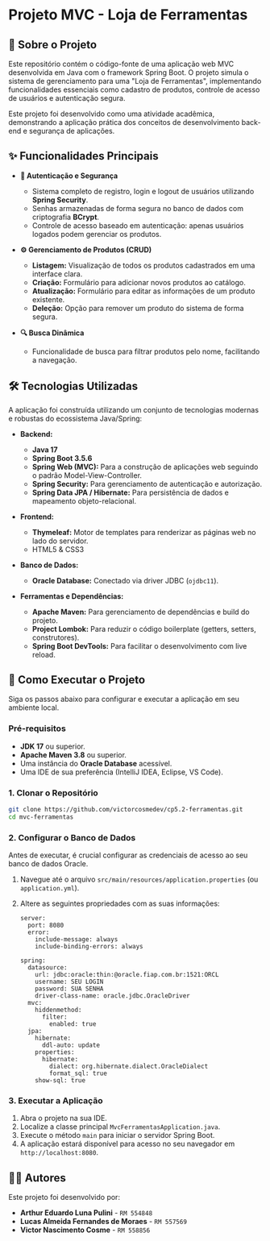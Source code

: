 # Projeto MVC - Loja de Ferramentas

## 📖 Sobre o Projeto

Este repositório contém o código-fonte de uma aplicação web MVC desenvolvida em Java com o framework Spring Boot. O projeto simula o sistema de gerenciamento para uma "Loja de Ferramentas", implementando funcionalidades essenciais como cadastro de produtos, controle de acesso de usuários e autenticação segura.

Este projeto foi desenvolvido como uma atividade acadêmica, demonstrando a aplicação prática dos conceitos de desenvolvimento back-end e segurança de aplicações.

## ✨ Funcionalidades Principais

  * **🔐 Autenticação e Segurança**

      * Sistema completo de registro, login e logout de usuários utilizando **Spring Security**.
      * Senhas armazenadas de forma segura no banco de dados com criptografia **BCrypt**.
      * Controle de acesso baseado em autenticação: apenas usuários logados podem gerenciar os produtos.

  * **⚙️ Gerenciamento de Produtos (CRUD)**

      * **Listagem:** Visualização de todos os produtos cadastrados em uma interface clara.
      * **Criação:** Formulário para adicionar novos produtos ao catálogo.
      * **Atualização:** Formulário para editar as informações de um produto existente.
      * **Deleção:** Opção para remover um produto do sistema de forma segura.

  * **🔍 Busca Dinâmica**

      * Funcionalidade de busca para filtrar produtos pelo nome, facilitando a navegação.

## 🛠️ Tecnologias Utilizadas

A aplicação foi construída utilizando um conjunto de tecnologias modernas e robustas do ecossistema Java/Spring:

  * **Backend:**

      * **Java 17**
      * **Spring Boot 3.5.6**
      * **Spring Web (MVC):** Para a construção de aplicações web seguindo o padrão Model-View-Controller.
      * **Spring Security:** Para gerenciamento de autenticação e autorização.
      * **Spring Data JPA / Hibernate:** Para persistência de dados e mapeamento objeto-relacional.

  * **Frontend:**

      * **Thymeleaf:** Motor de templates para renderizar as páginas web no lado do servidor.
      * HTML5 & CSS3

  * **Banco de Dados:**

      * **Oracle Database:** Conectado via driver JDBC (`ojdbc11`).

  * **Ferramentas e Dependências:**

      * **Apache Maven:** Para gerenciamento de dependências e build do projeto.
      * **Project Lombok:** Para reduzir o código boilerplate (getters, setters, construtores).
      * **Spring Boot DevTools:** Para facilitar o desenvolvimento com live reload.

## 🚀 Como Executar o Projeto

Siga os passos abaixo para configurar e executar a aplicação em seu ambiente local.

### Pré-requisitos

  * **JDK 17** ou superior.
  * **Apache Maven 3.8** ou superior.
  * Uma instância do **Oracle Database** acessível.
  * Uma IDE de sua preferência (IntelliJ IDEA, Eclipse, VS Code).

### 1\. Clonar o Repositório

```bash
git clone https://github.com/victorcosmedev/cp5.2-ferramentas.git
cd mvc-ferramentas
```

### 2\. Configurar o Banco de Dados

Antes de executar, é crucial configurar as credenciais de acesso ao seu banco de dados Oracle.

1.  Navegue até o arquivo `src/main/resources/application.properties` (ou `application.yml`).

2.  Altere as seguintes propriedades com as suas informações:

    ```properties
    server:
      port: 8080
      error:
        include-message: always
        include-binding-errors: always
    
    spring:
      datasource:
        url: jdbc:oracle:thin:@oracle.fiap.com.br:1521:ORCL
        username: SEU LOGIN
        password: SUA SENHA
        driver-class-name: oracle.jdbc.OracleDriver
      mvc:
        hiddenmethod:
          filter:
            enabled: true
      jpa:
        hibernate:
          ddl-auto: update
        properties:
          hibernate:
            dialect: org.hibernate.dialect.OracleDialect
            format_sql: true
        show-sql: true
    ```

### 3\. Executar a Aplicação

1.  Abra o projeto na sua IDE.
2.  Localize a classe principal `MvcFerramentasApplication.java`.
3.  Execute o método `main` para iniciar o servidor Spring Boot.
4.  A aplicação estará disponível para acesso no seu navegador em `http://localhost:8080`.

## 👨‍💻 Autores

Este projeto foi desenvolvido por:

  * **Arthur Eduardo Luna Pulini** - `RM 554848`
  * **Lucas Almeida Fernandes de Moraes** - `RM 557569`
  * **Victor Nascimento Cosme** - `RM 558856`
